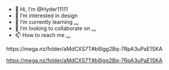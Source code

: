 - 👋 Hi, I’m @Hyder11111
- 👀 I’m interested in design
- 🌱 I’m currently learning [...](https://mega.nz/folder/aMdCXS7T#b6lgg2Bq-7RpA3uPaE1SKA)
- 💞️ I’m looking to collaborate on [...](https://mega.nz/folder/aMdCXS7T#b6lgg2Bq-7RpA3uPaE1SKA)
- 📫 How to reach me [...](https://mega.nz/folder/aMdCXS7T#b6lgg2Bq-7RpA3uPaE1SKA)

<!---
Hyder11111/Hyder11111 is a ✨ special ✨ repository because its `README.md` (this file) appears on your GitHub profile.
You can click the Preview link to take a look at your changes.
--->https://mega.nz/folder/aMdCXS7T#b6lgg2Bq-7RpA3uPaE1SKA
https://mega.nz/folder/aMdCXS7T#b6lgg2Bq-7RpA3uPaE1SKA
